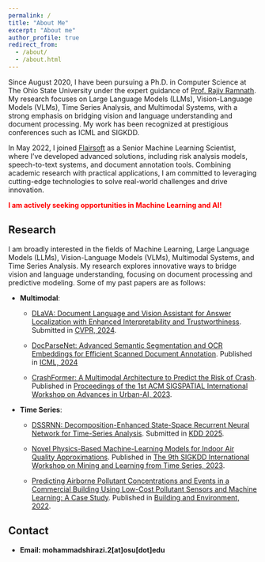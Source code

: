 ```yaml
---
permalink: /
title: "About Me"
excerpt: "About me"
author_profile: true
redirect_from: 
  - /about/
  - /about.html
---
```


Since August 2020, I have been pursuing a Ph.D. in Computer Science at The Ohio State University under the expert guidance of [Prof. Rajiv Ramnath](https://cse.osu.edu/people/ramnath.6). My research focuses on Large Language Models (LLMs), Vision-Language Models (VLMs), Time Series Analysis, and Multimodal Systems, with a strong emphasis on bridging vision and language understanding and document processing. My work has been recognized at prestigious conferences such as ICML and SIGKDD.

In May 2022, I joined [Flairsoft](https://flairsoft.net/)  as a Senior Machine Learning Scientist, where I’ve developed advanced solutions, including risk analysis models, speech-to-text systems, and document annotation tools. Combining academic research with practical applications, I am committed to leveraging cutting-edge technologies to solve real-world challenges and drive innovation.


__<span style="color: red;">I am actively seeking opportunities in Machine Learning and AI!</span>__

Research
------
I am broadly interested in the fields of Machine Learning, Large Language Models (LLMs), Vision-Language Models (VLMs), Multimodal Systems, and Time Series Analysis. My research explores innovative ways to bridge vision and language understanding, focusing on document processing and predictive modeling. Some of my past papers are as follows:


* **Multimodal**:

  * [DLaVA: Document Language and Vision Assistant for Answer Localization with Enhanced Interpretability and Trustworthiness](https://arxiv.org/abs/2412.00151). Submitted in [CVPR, 2024](https://github.com/ahmad-shirazi/AnnotMLLM).
 
  * [DocParseNet: Advanced Semantic Segmentation and OCR Embeddings for Efficient Scanned Document Annotation](https://arxiv.org/pdf/2406.17591). Published in [ICML, 2024](https://github.com/ahmad-shirazi/DocParseNet)

  * [CrashFormer: A Multimodal Architecture to Predict the Risk of Crash](https://dl.acm.org/doi/pdf/10.1145/3615900.3628769). Published in [Proceedings of the 1st ACM SIGSPATIAL International Workshop on Advances in Urban-AI, 2023](https://dl.acm.org/doi/proceedings/10.1145/3615900).


* **Time Series**:

  * [DSSRNN: Decomposition-Enhanced State-Space Recurrent Neural Network for Time-Series Analysis](https://arxiv.org/pdf/2412.00994). Submitted in [KDD 2025](https://github.com/ahmad-shirazi/DSSRNN).

  * [Novel Physics-Based Machine-Learning Models for Indoor Air Quality Approximations](https://arxiv.org/abs/2308.01438). Published in [The 9th SIGKDD International Workshop on Mining and Learning from Time Series, 2023](https://kdd-milets.github.io/milets2023/).

  * [Predicting Airborne Pollutant Concentrations and Events in a Commercial Building Using Low-Cost Pollutant Sensors and Machine Learning: A Case Study](https://www.sciencedirect.com/science/article/pii/S0360132322000816). Published in [Building and Environment, 2022](https://www.sciencedirect.com/journal/building-and-environment).


Contact
------
* **Email: mohammadshirazi.2[at]osu[dot]edu**


<!-- <script type="text/javascript" id="clustrmaps" src="//clustrmaps.com/map_v2.js?d=wPR6wWrAAiIPGwQUhyRNB0WvWcNTYj6NwDShYBeL9nA&cl=ffffff&w=a"></script> -->
<script type="text/javascript" id="clstr_globe" src="//clustrmaps.com/globe.js?d=mLljVx8fiZt1rLUR7bFQGY4xlGnKgWksRgaLCqXZz5A"></script>